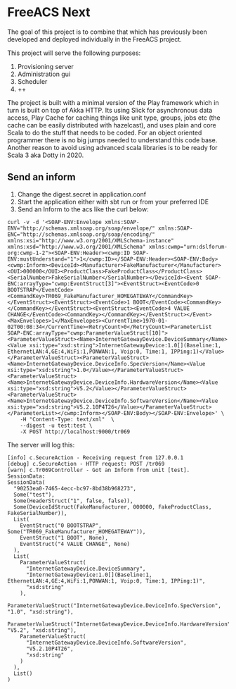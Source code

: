 # FreeACS Next

The goal of this project is to combine that which has previously been developed and deployed individually in the FreeACS project. 

This project will serve the following purposes:

1. Provisioning server 
2. Administration gui
3. Scheduler
4. ++

The project is built with a minimal version of the Play framework which in turn is built on top of Akka HTTP. Its using Slick for asynchronous data access, Play Cache for caching things like unit type, groups, jobs etc (the cache can be easily distributed with hazelcast), and uses plain and core Scala to do the stuff that needs to be coded. For an object oriented programmer there is no big jumps needed to understand this code base. Another reason to avoid using advanced scala libraries is to be ready for Scala 3 aka Dotty in 2020.

## Send an inform

1. Change the digest.secret in application.conf
2. Start the application either with sbt run or from your preferred IDE
3. Send an Inform to the acs like the curl below:

```
curl -v -d '<SOAP-ENV:Envelope xmlns:SOAP-ENV="http://schemas.xmlsoap.org/soap/envelope/" xmlns:SOAP-ENC="http://schemas.xmlsoap.org/soap/encoding/" xmlns:xsi="http://www.w3.org/2001/XMLSchema-instance" xmlns:xsd="http://www.w3.org/2001/XMLSchema" xmlns:cwmp="urn:dslforum-org:cwmp-1-2"><SOAP-ENV:Header><cwmp:ID SOAP-ENV:mustUnderstand="1">1</cwmp:ID></SOAP-ENV:Header><SOAP-ENV:Body><cwmp:Inform><DeviceId><Manufacturer>FakeManufacturer</Manufacturer><OUI>000000</OUI><ProductClass>FakeProductClass</ProductClass><SerialNumber>FakeSerialNumber</SerialNumber></DeviceId><Event SOAP-ENC:arrayType="cwmp:EventStruct[3]"><EventStruct><EventCode>0 BOOTSTRAP</EventCode><CommandKey>TR069_FakeManufacturer_HOMEGATEWAY</CommandKey></EventStruct><EventStruct><EventCode>1 BOOT</EventCode><CommandKey></CommandKey></EventStruct><EventStruct><EventCode>4 VALUE CHANGE</EventCode><CommandKey></CommandKey></EventStruct></Event><MaxEnvelopes>1</MaxEnvelopes><CurrentTime>1970-01-02T00:08:34</CurrentTime><RetryCount>0</RetryCount><ParameterList SOAP-ENC:arrayType="cwmp:ParameterValueStruct[10]"><ParameterValueStruct><Name>InternetGatewayDevice.DeviceSummary</Name><Value xsi:type="xsd:string">InternetGatewayDevice:1.0[](Baseline:1, EthernetLAN:4,GE:4,WiFi:1,PONWAN:1, Voip:0, Time:1, IPPing:1)</Value></ParameterValueStruct><ParameterValueStruct><Name>InternetGatewayDevice.DeviceInfo.SpecVersion</Name><Value xsi:type="xsd:string">1.0</Value></ParameterValueStruct><ParameterValueStruct><Name>InternetGatewayDevice.DeviceInfo.HardwareVersion</Name><Value xsi:type="xsd:string">V5.2</Value></ParameterValueStruct><ParameterValueStruct><Name>InternetGatewayDevice.DeviceInfo.SoftwareVersion</Name><Value xsi:type="xsd:string">V5.2.10P4T26</Value></ParameterValueStruct></ParameterList></cwmp:Inform></SOAP-ENV:Body></SOAP-ENV:Envelope>' \
    -H "Content-Type: text/xml"  \
    --digest -u test:test \
    -X POST http://localhost:9000/tr069
```

The server will log this:

```
[info] c.SecureAction - Receiving request from 127.0.0.1
[debug] c.SecureAction - HTTP request: POST /tr069
[warn] c.Tr069Controller - Got an Inform from unit [test]. SessionData:
SessionData(
  "90253ea0-7465-4ecc-bc97-8bd38b968273",
  Some("test"),
  Some(HeaderStruct("1", false, false)),
  Some(DeviceIdStruct(FakeManufacturer, 000000, FakeProductClass, FakeSerialNumber)),
  List(
    EventStruct("0 BOOTSTRAP", Some("TR069_FakeManufacturer_HOMEGATEWAY")),
    EventStruct("1 BOOT", None),
    EventStruct("4 VALUE CHANGE", None)
  ),
  List(
    ParameterValueStruct(
      "InternetGatewayDevice.DeviceSummary",
      "InternetGatewayDevice:1.0[](Baseline:1, EthernetLAN:4,GE:4,WiFi:1,PONWAN:1, Voip:0, Time:1, IPPing:1)",
      "xsd:string"
    ),
    ParameterValueStruct("InternetGatewayDevice.DeviceInfo.SpecVersion", "1.0", "xsd:string"),
    ParameterValueStruct("InternetGatewayDevice.DeviceInfo.HardwareVersion", "V5.2", "xsd:string"),
    ParameterValueStruct(
      "InternetGatewayDevice.DeviceInfo.SoftwareVersion",
      "V5.2.10P4T26",
      "xsd:string"
    )
  ),
  List()
)
```
